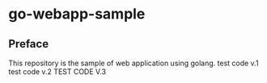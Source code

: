 # go-webapp-sample



## Preface
This repository is the sample of web application using golang.
test code v.1
test code v.2
TEST CODE V.3
